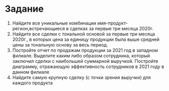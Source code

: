 # Задание

1. Найдите все уникальные комбинации имя-продукт-регион,встречающиеся в сделках за первые три месяца 2020г.
2. Найдите все сделки с тональной основой за первые три месяца 2020г., в которых цена за единицу продукции
была выше средней цены за тональную основу за весь период.
3. Постройте отчет по продажам продукции за 2021 год в западном филиале. Выделите каким либо образом
сотрудника, который заключил сделки с наибольшей суммарной выручкой. Постройте диаграмму, отражающую
эффективность сотрудников в 2021 году в данном филиале
4. Найдите самую крупную сделку (с точки зрения выручки) для каждого продукта
